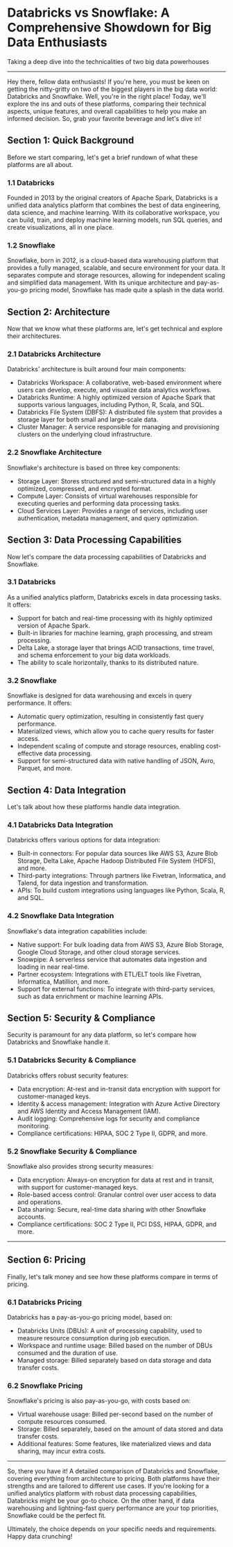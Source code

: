 # Databricks vs Snowflake: A Comprehensive Showdown for Big Data Enthusiasts

Taking a deep dive into the technicalities of two big data powerhouses

---

Hey there, fellow data enthusiasts! If you're here, you must be keen on getting the nitty-gritty on two of the biggest players in the big data world: Databricks and Snowflake. Well, you're in the right place! Today, we'll explore the ins and outs of these platforms, comparing their technical aspects, unique features, and overall capabilities to help you make an informed decision. So, grab your favorite beverage and let's dive in!

## Section 1: Quick Background

Before we start comparing, let's get a brief rundown of what these platforms are all about.

### 1.1 Databricks

Founded in 2013 by the original creators of Apache Spark, Databricks is a unified data analytics platform that combines the best of data engineering, data science, and machine learning. With its collaborative workspace, you can build, train, and deploy machine learning models, run SQL queries, and create visualizations, all in one place.

### 1.2 Snowflake

Snowflake, born in 2012, is a cloud-based data warehousing platform that provides a fully managed, scalable, and secure environment for your data. It separates compute and storage resources, allowing for independent scaling and simplified data management. With its unique architecture and pay-as-you-go pricing model, Snowflake has made quite a splash in the data world.

## Section 2: Architecture

Now that we know what these platforms are, let's get technical and explore their architectures.

### 2.1 Databricks Architecture

Databricks' architecture is built around four main components:

- Databricks Workspace: A collaborative, web-based environment where users can develop, execute, and visualize data analytics workflows.
- Databricks Runtime: A highly optimized version of Apache Spark that supports various languages, including Python, R, Scala, and SQL.
- Databricks File System (DBFS): A distributed file system that provides a storage layer for both small and large-scale data.
- Cluster Manager: A service responsible for managing and provisioning clusters on the underlying cloud infrastructure.

### 2.2 Snowflake Architecture

Snowflake's architecture is based on three key components:

- Storage Layer: Stores structured and semi-structured data in a highly optimized, compressed, and encrypted format.
- Compute Layer: Consists of virtual warehouses responsible for executing queries and performing data processing tasks.
- Cloud Services Layer: Provides a range of services, including user authentication, metadata management, and query optimization.

## Section 3: Data Processing Capabilities

Now let's compare the data processing capabilities of Databricks and Snowflake.

### 3.1 Databricks

As a unified analytics platform, Databricks excels in data processing tasks. It offers:

- Support for batch and real-time processing with its highly optimized version of Apache Spark.
- Built-in libraries for machine learning, graph processing, and stream processing.
- Delta Lake, a storage layer that brings ACID transactions, time travel, and schema enforcement to your big data workloads.
- The ability to scale horizontally, thanks to its distributed nature.

### 3.2 Snowflake

Snowflake is designed for data warehousing and excels in query performance. It offers:

- Automatic query optimization, resulting in consistently fast query performance.
- Materialized views, which allow you to cache query results for faster access.
- Independent scaling of compute and storage resources, enabling cost-effective data processing.
- Support for semi-structured data with native handling of JSON, Avro, Parquet, and more.

## Section 4: Data Integration

Let's talk about how these platforms handle data integration.

### 4.1 Databricks Data Integration

Databricks offers various options for data integration:

- Built-in connectors: For popular data sources like AWS S3, Azure Blob Storage, Delta Lake, Apache Hadoop Distributed File System (HDFS), and more.
- Third-party integrations: Through partners like Fivetran, Informatica, and Talend, for data ingestion and transformation.
- APIs: To build custom integrations using languages like Python, Scala, R, and SQL.

### 4.2 Snowflake Data Integration

Snowflake's data integration capabilities include:

- Native support: For bulk loading data from AWS S3, Azure Blob Storage, Google Cloud Storage, and other cloud storage services.
- Snowpipe: A serverless service that automates data ingestion and loading in near real-time.
- Partner ecosystem: Integrations with ETL/ELT tools like Fivetran, Informatica, Matillion, and more.
- Support for external functions: To integrate with third-party services, such as data enrichment or machine learning APIs.

## Section 5: Security & Compliance

Security is paramount for any data platform, so let's compare how Databricks and Snowflake handle it.

### 5.1 Databricks Security & Compliance

Databricks offers robust security features:

- Data encryption: At-rest and in-transit data encryption with support for customer-managed keys.
- Identity & access management: Integration with Azure Active Directory and AWS Identity and Access Management (IAM).
- Audit logging: Comprehensive logs for security and compliance monitoring.
- Compliance certifications: HIPAA, SOC 2 Type II, GDPR, and more.

### 5.2 Snowflake Security & Compliance

Snowflake also provides strong security measures:

- Data encryption: Always-on encryption for data at rest and in transit, with support for customer-managed keys.
- Role-based access control: Granular control over user access to data and operations.
- Data sharing: Secure, real-time data sharing with other Snowflake accounts.
- Compliance certifications: SOC 2 Type II, PCI DSS, HIPAA, GDPR, and more.

---

## Section 6: Pricing

Finally, let's talk money and see how these platforms compare in terms of pricing.

### 6.1 Databricks Pricing

Databricks has a pay-as-you-go pricing model, based on:

- Databricks Units (DBUs): A unit of processing capability, used to measure resource consumption during job execution.
- Workspace and runtime usage: Billed based on the number of DBUs consumed and the duration of use.
- Managed storage: Billed separately based on data storage and data transfer costs.

### 6.2 Snowflake Pricing

Snowflake's pricing is also pay-as-you-go, with costs based on:

- Virtual warehouse usage: Billed per-second based on the number of compute resources consumed.
- Storage: Billed separately, based on the amount of data stored and data transfer costs.
- Additional features: Some features, like materialized views and data sharing, may incur extra costs.

---

So, there you have it! A detailed comparison of Databricks and Snowflake, covering everything from architecture to pricing. Both platforms have their strengths and are tailored to different use cases. If you're looking for a unified analytics platform with robust data processing capabilities, Databricks might be your go-to choice. On the other hand, if data warehousing and lightning-fast query performance are your top priorities, Snowflake could be the perfect fit.

Ultimately, the choice depends on your specific needs and requirements. Happy data crunching!
